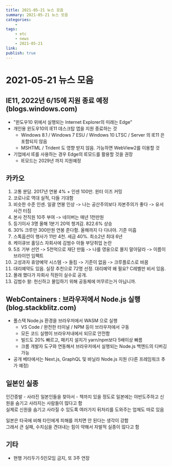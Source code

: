```yaml
---
title: 2021-05-21 뉴스 모음
summary: 2021-05-21 뉴스 모음
categories:
    - 
tags:
    - etc
    - news
    - 2021-05-21
link: 
publish: true
---
```


# 2021-05-21 뉴스 모음

## IE11, 2022년 6/15에 지원 종료 예정 (blogs.windows.com)

- "윈도우10 위에서 실행되는 Internet Explorer의 미래는 Edge"
- 개인용 윈도우10의 IE11 데스크탑 앱을 지원 종료하는 것
  - Windows 8.1 / Windows 7 ESU / Windows 10 LTSC / Server 의 IE11 은 포함되지 않음
  - MSHTML / Trident 도 영향 받지 않음. 가능하면 WebView2를 이용할 것
- 기업에서 IE를 사용하는 경우 Edge의 IE모드를 활용할 것을 권장
  - IE모드는 2029년 까지 지원예정

## 카카오

1. 고통 분담. 2017년 연봉 4% + 인센 100만. 윈터 이즈 커밍
2. 코로나로 역대 실적, 다들 기대함
3. 비슷한 수준 인센. 일괄 연봉 인상 -> 나는 공산주의보다 자본주의가 좋다 -> 유서 사건 터짐
4. 본사 전직원 10주 부여 -> 네이버는 매년 1천만원
5. 등기이사 3명 올해 1분기 20억 챙겨감. 822.6% 상승
6. 30% 크루만 300만원 연봉 준다함. 올해까지 다 다녀야. 기준 미흡
7. 스톡옵션이 행사가 11만 4천. 세금 40%. 최소2년 최대 6년
8. 케이큐브 홀딩스 자회사에 김범수 아들 부당취업 논란
9. 5조 기부 선언 -> 5천억으로 재단 만듦 -> 나를 영웅으로 몰지 말아달라 -> 이름이 브라이언 임팩트
10. 고성과자 휴양예약 시스템 -> 들킴 -> 기준이 없음 -> 크루플로스로 바꿈
11. 대리예약도 있음. 실장 추천으로 72명 선정. 대리예약 왜 필요? C레벨만 비서 있음.
12. 몰래 했다가 자회사 직원이 실수로 공개.
13. 김범수 왈: 헌신하고 몰입하기 위해 공동체에 머무르는거 아닙니까.

## WebContainers : 브라우저에서 Node.js 실행 (blog.stackblitz.com)

- 풀스택 Node.js 환경을 브라우저에서 WASM 으로 실행
  - VS Code / 완전한 터미널 / NPM 등이 브라우저에서 구동
  - 모든 코드 실행이 브라우저내에서 되므로 안전함
  - 빌드도 20% 빠르고, 패키지 설치가 yarn/npm보다 5배이상 빠름
  - 크롬 개발자 도구와 연동해서 브라우저에서 실행되는 Node.js 백엔드의 디버깅 가능
- 공개 베타에서는 Next.js, GraphQL 및 바닐라 Node.js 지원 (다른 프레임워크 추가 예정)

## 일본인 실종

인간증발 - 사라진 일본인들을 찾아서 - 책까지 있을 정도로 일본에는 야반도주하고 신원을 숨기고 사라지는 사람들이 많다고 함  
실제로 신원을 숨기고 사라질 수 있도록 여러가지 뒤처리를 도와주는 업체도 따로 있음

일본은 타국에 비해 타인에게 피해를 끼치면 안 된다는 생각이 강함  
그래서 큰 실패, 수치심을 견뎌내는 힘이 약해서 자발적 실종이 많다고 함

## 기타

- 현행 거리두기·5인모임 금지, 또 3주 연장

